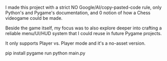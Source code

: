 I made this project with a strict NO Google/AI/copy-pasted-code rule,
only Python's and Pygame's documentation, and 0 notion of how a Chess 
videogame could be made.

Beside the game itself, my focus was to also explore deeper into
crafting a reliable menu/UI/HUD system that I could reuse in future
Pygame projects.

It only supports Player vs. Player mode and it's a no-asset version.

pip install pygame
run python main.py
